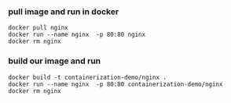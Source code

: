 
### pull image and run in docker
    docker pull nginx
    docker run --name nginx  -p 80:80 nginx
    docker rm nginx


### build our image and run
    docker build -t containerization-demo/nginx .
    docker run --name nginx  -p 80:80 containerization-demo/nginx
    docker rm nginx
